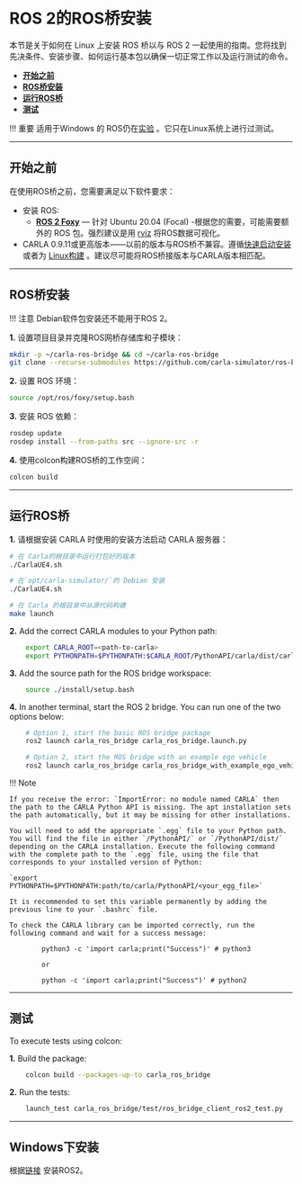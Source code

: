 # ROS 2的ROS桥安装

本节是关于如何在 Linux 上安装 ROS 桥以与 ROS 2 一起使用的指南。您将找到先决条件、安装步骤、如何运行基本包以确保一切正常工作以及运行测试的命令。

- [__开始之前__](#before-you-begin)
- [__ROS桥安装__](#ros-bridge-installation)
- [__运行ROS桥__](#run-the-ros-bridge)
- [__测试__](#testing)

!!! 重要
    适用于Windows 的 ROS仍在[实验](http://wiki.ros.org/noetic/Installation) 。它只在Linux系统上进行过测试。 

---

## 开始之前

在使用ROS桥之前，您需要满足以下软件要求：

- 安装 ROS:
    - [__ROS 2 Foxy__](https://docs.ros.org/en/foxy/Installation/Ubuntu-Install-Debians.html) — 针对 Ubuntu 20.04 (Focal)
-根据您的需要，可能需要额外的 ROS 包。强烈建议是用 [rviz](https://wiki.ros.org/rviz) 将ROS数据可视化。
- CARLA 0.9.11或更高版本——以前的版本与ROS桥不兼容。遵循[快速启动安装](https://carla.readthedocs.io/en/latest/start_quickstart/) 或者为 [Linux构建](https://carla.readthedocs.io/en/latest/build_linux/) 。建议尽可能将ROS桥接版本与CARLA版本相匹配。

---

## ROS桥安装

!!! 注意
    Debian软件包安装还不能用于ROS 2。

__1.__ 设置项目目录并克隆ROS网桥存储库和子模块：

```sh
mkdir -p ~/carla-ros-bridge && cd ~/carla-ros-bridge
git clone --recurse-submodules https://github.com/carla-simulator/ros-bridge.git src/ros-bridge
```

__2.__ 设置 ROS 环境：

```sh
source /opt/ros/foxy/setup.bash
```

__3.__ 安装 ROS 依赖：

```sh
rosdep update
rosdep install --from-paths src --ignore-src -r
```

__4.__ 使用colcon构建ROS桥的工作空间：

```sh
colcon build
```

---

## 运行ROS桥

__1.__ 请根据安装 CARLA 时使用的安装方法启动 CARLA 服务器：

```sh
# 在 Carla的根目录中运行打包好的版本
./CarlaUE4.sh

# 在`opt/carla-simulator/`的 Debian 安装 
./CarlaUE4.sh

# 在 Carla 的根目录中从源代码构建
make launch
```

__2.__ Add the correct CARLA modules to your Python path:

```sh
    export CARLA_ROOT=<path-to-carla>
    export PYTHONPATH=$PYTHONPATH:$CARLA_ROOT/PythonAPI/carla/dist/carla-<carla_version_and_arch>.egg:$CARLA_ROOT/PythonAPI/carla
```
__3.__ Add the source path for the ROS bridge workspace:

```sh
    source ./install/setup.bash
```

__4.__ In another terminal, start the ROS 2 bridge. You can run one of the two options below:

```sh
    # Option 1, start the basic ROS bridge package
    ros2 launch carla_ros_bridge carla_ros_bridge.launch.py

    # Option 2, start the ROS bridge with an example ego vehicle
    ros2 launch carla_ros_bridge carla_ros_bridge_with_example_ego_vehicle.launch.py
```

!!! Note

    If you receive the error: `ImportError: no module named CARLA` then the path to the CARLA Python API is missing. The apt installation sets the path automatically, but it may be missing for other installations.

    You will need to add the appropriate `.egg` file to your Python path. You will find the file in either `/PythonAPI/` or `/PythonAPI/dist/` depending on the CARLA installation. Execute the following command with the complete path to the `.egg` file, using the file that corresponds to your installed version of Python:

    `export PYTHONPATH=$PYTHONPATH:path/to/carla/PythonAPI/<your_egg_file>`

    It is recommended to set this variable permanently by adding the previous line to your `.bashrc` file.

    To check the CARLA library can be imported correctly, run the following command and wait for a success message:

            python3 -c 'import carla;print("Success")' # python3

            or

            python -c 'import carla;print("Success")' # python2

---

## 测试

To execute tests using colcon:

__1.__ Build the package:

```sh
    colcon build --packages-up-to carla_ros_bridge
```

__2.__ Run the tests:

```sh
    launch_test carla_ros_bridge/test/ros_bridge_client_ros2_test.py
```

---

## Windows下安装
根据[链接](./ros/windows-install_binary.md) 安装ROS2。


